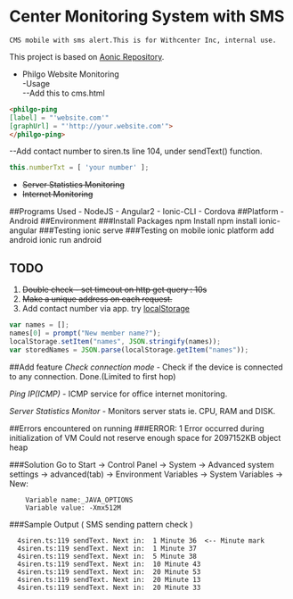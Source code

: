 # Center Monitoring System with SMS
    CMS mobile with sms alert.This is for Withcenter Inc, internal use.
This project is based on [Aonic Repository](https://github.com/thruthesky/aonic).
* Philgo Website Monitoring  
-Usage  
--Add this to cms.html  
 ```HTML
<philgo-ping
[label] = "'website.com'"
[graphUrl] = "'http://your.website.com'">
</philgo-ping>  
```  
--Add contact number to siren.ts line 104, under sendText() function. 
```javascript
this.numberTxt = [ 'your number' ];
```
* ~~Server Statistics Monitoring~~
* ~~Internet Monitoring~~

##Programs Used
    - NodeJS
    - Angular2
    - Ionic-CLI
    - Cordova
##Platform
    - Android
##Environment
###Install Packages
    npm Install
    npm install ionic-angular
###Testing
    ionic serve
###Testing on mobile
    ionic platform add android
    ionic run android

## TODO

1. ~~Double check - set timeout on http get query : 10s~~
2. ~~Make a unique address on each request.~~
3. Add contact number via app. try
[localStorage](http://stackoverflow.com/questions/3357553/how-to-store-an-array-in-localstorage)

```javascript
var names = [];
names[0] = prompt("New member name?");
localStorage.setItem("names", JSON.stringify(names));
var storedNames = JSON.parse(localStorage.getItem("names"));
```


##Add feature
*Check connection mode* - Check if the device is connected to any connection. Done.(Limited to first hop)

*Ping IP(ICMP)* - ICMP service for office internet monitoring.

*Server Statistics Monitor* - Monitors server stats ie. CPU, RAM and DISK.





##Errors encountered on running
###ERROR: 1
        Error occurred during initialization of VM
        Could not reserve enough space for 2097152KB object heap

###Solution
        Go to Start → Control Panel → System → Advanced system settings → advanced(tab) → Environment Variables → System Variables → New:

        Variable name:_JAVA_OPTIONS
        Variable value: -Xmx512M
        
###Sample Output ( SMS sending pattern check )

      4siren.ts:119 sendText. Next in:  1 Minute 36  <-- Minute mark
      4siren.ts:119 sendText. Next in:  1 Minute 37
      4siren.ts:119 sendText. Next in:  5 Minute 38
      4siren.ts:119 sendText. Next in:  10 Minute 43
      4siren.ts:119 sendText. Next in:  20 Minute 53
      4siren.ts:119 sendText. Next in:  20 Minute 13
      4siren.ts:119 sendText. Next in:  20 Minute 33
